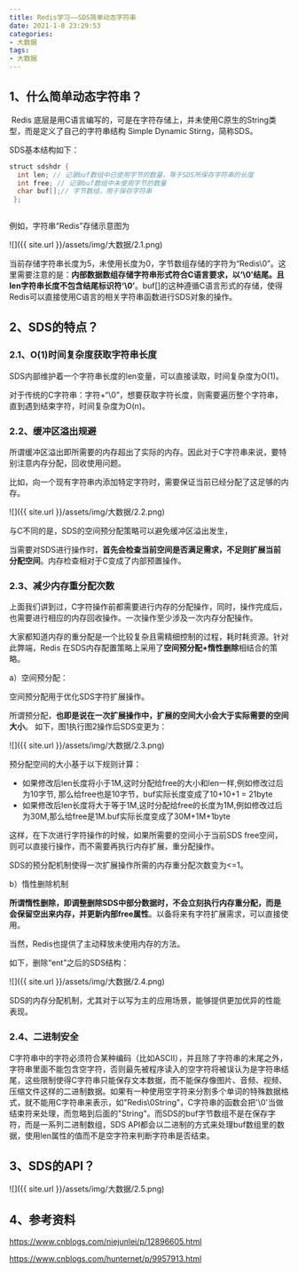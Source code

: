 ```yaml
---
title: Redis学习——SDS简单动态字符串
date: 2021-1-8 23:29:53
categories:
- 大数据
tags:
- 大数据
---
```


## 1、什么简单动态字符串？

​     Redis 底层是用C语言编写的，可是在字符存储上，并未使用C原生的String类型，而是定义了自己的字符串结构 Simple Dynamic Stirng，简称SDS。

SDS基本结构如下：

```java
struct sdshdr {
  int len; // 记录buf数组中已使用字节的数量，等于SDS所保存字符串的长度 
  int free; // 记录buf数组中未使用字节的数量 
  char buf[];// 字节数组，用于保存字符串 
 };
 
```

 例如，字符串“Redis”存储示意图为

 ![]({{ site.url }}/assets/img/大数据/2.1.png)



   当前存储字符串长度为5，未使用长度为0，字节数组存储的字符为“Redis\0”。这里需要注意的是：**内部数据数组存储字符串形式符合C语言要求，以‘\0’结尾。且len字符串长度不包含结尾标识符‘\0’**。buf[]的这种遵循C语言形式的存储，使得Redis可以直接使用C语言的相关字符串函数进行SDS对象的操作。

## 2、SDS的特点？

### 2.1、O(1)时间复杂度获取字符串长度

SDS内部维护着一个字符串长度的len变量，可以直接读取，时间复杂度为O(1)。

对于传统的C字符串：字符+“\0”，想要获取字符长度，则需要遍历整个字符串，直到遇到结束字符，时间复杂度为O(n)。

### 2.2、缓冲区溢出规避

所谓缓冲区溢出即所需要的内存超出了实际的内存。因此对于C字符串来说，要特别注意内存分配，回收使用问题。

比如，向一个现有字符串内添加特定字符时，需要保证当前已经分配了这足够的内存。 

![]({{ site.url }}/assets/img/大数据/2.2.png)



与C不同的是，SDS的空间预分配策略可以避免缓冲区溢出发生，

当需要对SDS进行操作时，**首先会检查当前空间是否满足需求，不足则扩展当前分配空间**。内存检查相对于C变成了内部预置操作。

### 2.3、减少内存重分配次数

上面我们讲到过，C字符操作前都需要进行内存的分配操作，同时，操作完成后，也需要进行相应的内存回收操作。一次操作至少涉及一次内存分配操作。

大家都知道内存的重分配是一个比较复杂且需精细控制的过程，耗时耗资源。针对此弊端，Redis 在SDS内存配置策略上采用了**空间预分配+惰性删除**相结合的策略。

a）空间预分配：

空间预分配用于优化SDS字符扩展操作。

所谓预分配，**也即是说在一次扩展操作中，扩展的空间大小会大于实际需要的空间大小**。
如下，图1执行图2操作后SDS变更为：

![]({{ site.url }}/assets/img/大数据/2.3.png)



预分配空间的大小基于以下规则计算：

- 如果修改后len长度将小于1M,这时分配给free的大小和len一样,例如修改过后为10字节, 那么给free也是10字节，buf实际长度变成了10+10+1 = 21byte
- 如果修改后len长度将大于等于1M,这时分配给free的长度为1M,例如修改过后为30M,那么给free是1M.buf实际长度变成了30M+1M+1byte

这样，在下次进行字符操作的时候，如果所需要的空间小于当前SDS free空间，则可以直接行操作，而不需要再执行内存扩展，重分配操作。

SDS的预分配机制使得一次扩展操作所需的内存重分配次数变为<=1。

b）惰性删除机制

**所谓惰性删除，即调整删除SDS中部分数据时，不会立刻执行内存重分配，而是会保留空出来内存，并更新内部free属性**。以备将来有字符扩展需求，可以直接使用。

当然，Redis也提供了主动释放未使用内存的方法。

如下，删除“ent”之后的SDS结构：

![]({{ site.url }}/assets/img/大数据/2.4.png)



SDS的内存分配机制，尤其对于以写为主的应用场景，能够提供更加优异的性能表现。

### 2.4、二进制安全

​     C字符串中的字符必须符合某种编码（比如ASCII），并且除了字符串的末尾之外，字符串里面不能包含空字符，否则最先被程序读入的空字符将被误认为是字符串结尾，这些限制使得C字符串只能保存文本数据，而不能保存像图片、音频、视频、压缩文件这样的二进制数据。如果有一种使用空字符来分割多个单词的特殊数据格式，就不能用C字符串来表示，如"Redis\0String"，C字符串的函数会把'\0'当做结束符来处理，而忽略到后面的"String"。而SDS的buf字节数组不是在保存字符，而是一系列二进制数组，SDS API都会以二进制的方式来处理buf数组里的数据，使用len属性的值而不是空字符来判断字符串是否结束。

## 3、SDS的API？

![]({{ site.url }}/assets/img/大数据/2.5.png)



## 4、参考资料

https://www.cnblogs.com/niejunlei/p/12896605.html

https://www.cnblogs.com/hunternet/p/9957913.html
